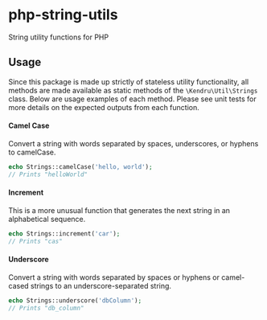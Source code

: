 php-string-utils
================

String utility functions for PHP

## Usage
Since this package is made up strictly of stateless utility functionality,
all methods are made available as static methods of the `\Kendru\Util\Strings`
class. Below are usage examples of each method. Please see unit tests for more
details on the expected outputs from each function.

#### Camel Case
Convert a string with words separated by spaces, underscores, or hyphens to
camelCase.
```php
echo Strings::camelCase('hello, world');
// Prints "helloWorld"
```

#### Increment
This is a more unusual function that generates the next string in an alphabetical
sequence.
```php
echo Strings::increment('car');
// Prints "cas"
```

#### Underscore
Convert a string with words separated by spaces or hyphens or camel-cased
strings to an underscore-separated string.
```php
echo Strings::underscore('dbColumn');
// Prints "db_column"
```
